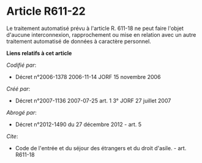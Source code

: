 # Article R611-22

Le traitement automatisé prévu à l'article R. 611-18 ne peut faire l'objet d'aucune interconnexion, rapprochement ou mise en
relation avec un autre traitement automatisé de données à caractère personnel.

**Liens relatifs à cet article**

_Codifié par_:

  - Décret n°2006-1378 2006-11-14 JORF 15 novembre 2006

_Créé par_:

  - Décret n°2007-1136 2007-07-25 art. 1 3° JORF 27 juillet 2007

_Abrogé par_:

  - Décret n°2012-1490 du 27 décembre 2012 - art. 5

_Cite_:

  - Code de l'entrée et du séjour des étrangers et du droit d'asile. - art. R611-18

